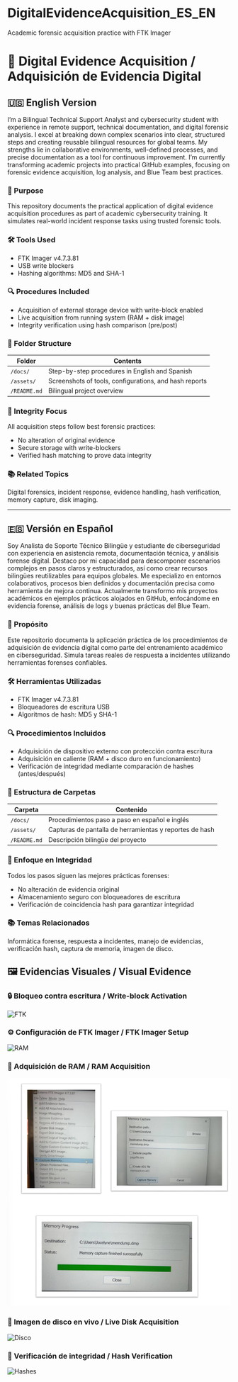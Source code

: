 # DigitalEvidenceAcquisition_ES_EN
Academic forensic acquisition practice with FTK Imager
# 🧪 Digital Evidence Acquisition / Adquisición de Evidencia Digital

## 🇺🇸 English Version

I’m a Bilingual Technical Support Analyst and cybersecurity student with experience in remote support, technical documentation, and digital forensic analysis. I excel at breaking down complex scenarios into clear, structured steps and creating reusable bilingual resources for global teams. My strengths lie in collaborative environments, well-defined processes, and precise documentation as a tool for continuous improvement. I’m currently transforming academic projects into practical GitHub examples, focusing on forensic evidence acquisition, log analysis, and Blue Team best practices.

### 🎯 Purpose  
This repository documents the practical application of digital evidence acquisition procedures as part of academic cybersecurity training. It simulates real-world incident response tasks using trusted forensic tools.

### 🛠 Tools Used  
- FTK Imager v4.7.3.81  
- USB write blockers  
- Hashing algorithms: MD5 and SHA-1
  
### 🔍 Procedures Included  
- Acquisition of external storage device with write-block enabled  
- Live acquisition from running system (RAM + disk image)  
- Integrity verification using hash comparison (pre/post)

### 📁 Folder Structure

| Folder             | Contents                                               |
|--------------------|--------------------------------------------------------|
| `/docs/`           | Step-by-step procedures in English and Spanish         |
| `/assets/`         | Screenshots of tools, configurations, and hash reports |         |
| `/README.md`       | Bilingual project overview                             |

### 📌 Integrity Focus  
All acquisition steps follow best forensic practices:
- No alteration of original evidence
- Secure storage with write-blockers
- Verified hash matching to prove data integrity

### 📚 Related Topics  
Digital forensics, incident response, evidence handling, hash verification, memory capture, disk imaging.

---

## 🇪🇸 Versión en Español

Soy Analista de Soporte Técnico Bilingüe y estudiante de ciberseguridad con experiencia en asistencia remota, documentación técnica, y análisis forense digital. Destaco por mi capacidad para descomponer escenarios complejos en pasos claros y estructurados, así como crear recursos bilingües reutilizables para equipos globales. Me especializo en entornos colaborativos, procesos bien definidos y documentación precisa como herramienta de mejora continua. Actualmente transformo mis proyectos académicos en ejemplos prácticos alojados en GitHub, enfocándome en evidencia forense, análisis de logs y buenas prácticas del Blue Team.

### 🎯 Propósito  
Este repositorio documenta la aplicación práctica de los procedimientos de adquisición de evidencia digital como parte del entrenamiento académico en ciberseguridad. Simula tareas reales de respuesta a incidentes utilizando herramientas forenses confiables.

### 🛠 Herramientas Utilizadas  
- FTK Imager v4.7.3.81  
- Bloqueadores de escritura USB  
- Algoritmos de hash: MD5 y SHA-1

### 🔍 Procedimientos Incluidos  
- Adquisición de dispositivo externo con protección contra escritura  
- Adquisición en caliente (RAM + disco duro en funcionamiento)  
- Verificación de integridad mediante comparación de hashes (antes/después)

### 📁 Estructura de Carpetas

| Carpeta             | Contenido                                                |
|---------------------|----------------------------------------------------------|
| `/docs/`            | Procedimientos paso a paso en español e inglés           |
| `/assets/`          | Capturas de pantalla de herramientas y reportes de hash  |
| `/README.md`        | Descripción bilingüe del proyecto                        |

### 📌 Enfoque en Integridad  
Todos los pasos siguen las mejores prácticas forenses:
- No alteración de evidencia original  
- Almacenamiento seguro con bloqueadores de escritura  
- Verificación de coincidencia hash para garantizar integridad

### 📚 Temas Relacionados  
Informática forense, respuesta a incidentes, manejo de evidencias, verificación hash, captura de memoria, imagen de disco.


## 🖼️ Evidencias Visuales / Visual Evidence

### 🔒 Bloqueo contra escritura / Write-block Activation  
![FTK](DigitalEvidenceAcquisition_ES_EN/assets/configuracion_ftk.png)

### ⚙️ Configuración de FTK Imager / FTK Imager Setup  
![RAM](Adquisicion_Evidencias_Digitales/assets/adquisicion_ram.png)

### 💾 Adquisición de RAM / RAM Acquisition  
![Adquisición RAM](assets/adquisicion_ram.png)

### 🧮 Imagen de disco en vivo / Live Disk Acquisition  
![Disco](Adquisicion_Evidencias_Digitales/assets/adquisicion_disco.png)

### 🔐 Verificación de integridad / Hash Verification  
![Hashes](Adquisicion_Evidencias_Digitales/assets/hashes_generados.png)
